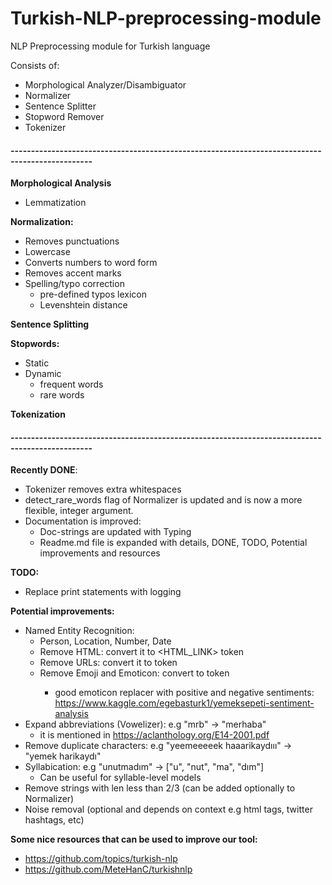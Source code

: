 # Turkish-NLP-preprocessing-module
NLP Preprocessing module for Turkish language

Consists of:
- Morphological Analyzer/Disambiguator
- Normalizer
- Sentence Splitter
- Stopword Remover
- Tokenizer

#### ------------------------------------------------------------------------------------------------


**Morphological Analysis**
- Lemmatization

**Normalization:**
- Removes punctuations
- Lowercase
- Converts numbers to word form
- Removes accent marks
- Spelling/typo correction
    - pre-defined typos lexicon
    - Levenshtein distance
    
**Sentence Splitting**

**Stopwords:**
- Static
- Dynamic
    - frequent words
    - rare words

**Tokenization**

#### ------------------------------------------------------------------------------------------------

**Recently DONE**:
- Tokenizer removes extra whitespaces
- detect_rare_words flag of Normalizer is updated and is now a more flexible, integer argument.
- Documentation is improved:
    - Doc-strings are updated with Typing
    - Readme.md file is expanded with details, DONE, TODO, Potential improvements and resources

**TODO:**
- Replace print statements with logging

**Potential improvements:**
- Named Entity Recognition:
    - Person, Location, Number, Date
    - Remove HTML: convert it to <HTML_LINK> token
    - Remove URLs: convert it to <URL> token
    - Remove Emoji and Emoticon: convert to <EMO> token
        - good emoticon replacer with positive and negative sentiments: https://www.kaggle.com/egebasturk1/yemeksepeti-sentiment-analysis
- Expand abbreviations (Vowelizer): e.g "mrb" -> "merhaba"
    - it is mentioned in https://aclanthology.org/E14-2001.pdf
- Remove duplicate characters: e.g "yeemeeeeek haaarikaydııı" -> "yemek harikaydı"
- Syllabication: e.g "unutmadım" -> ["u", "nut", "ma", "dım"]
    - Can be useful for syllable-level models
- Remove strings with len less than 2/3 (can be added optionally to Normalizer)
- Noise removal (optional and depends on context e.g html tags, twitter hashtags, etc)
    
    
**Some nice resources that can be used to improve our tool:**
- https://github.com/topics/turkish-nlp
- https://github.com/MeteHanC/turkishnlp